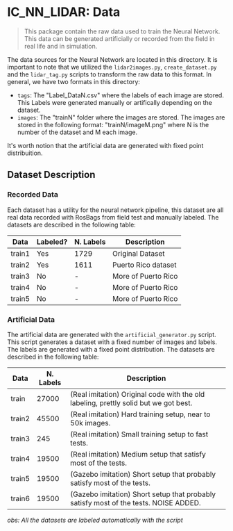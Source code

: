 # IC_NN_LIDAR: Data

> This package contain the raw data used to train the Neural Network. This data can be generated artificially or recorded from the field in real life and in simulation.

The data sources for the Neural Network are located in this directory. It is important to note that we utilized the `lidar2images.py`, `create_dataset.py` and the `lidar_tag.py` scripts to transform the raw data to this format. 
In general, we have two formats in this directory:
* `tags`: The "Label_DataN.csv" where the labels of each image are stored. This Labels were generated manually or artifically depending on the dataset.
* `images`: The "trainN" folder where the images are stored. The images are stored in the following format: "trainN/imageM.png" where N is the number of the dataset and M each image.

It's worth notion that the artificial data are generated with fixed point distribuition. 

## Dataset Description

### Recorded Data

Each dataset has a utility for the neural network pipeline, this dataset are all real data recorded with RosBags from field test and manually labeled. The datasets are described in the following table:

| Data     | Labeled? | N. Labels | Description |
|----------|----------|-----------|-------------|
| train1   |   Yes    |   1729    |   Original Dataset    |
| train2   |   Yes    |   1611    |   Puerto Rico dataset    |
| train3   |   No     |   -       |   More of Puerto Rico    |
| train4   |   No     |   -       |   More of Puerto Rico    |
| train5   |   No     |   -       |   More of Puerto Rico    |


### Artificial Data 

The artificial data are generated with the `artificial_generator.py` script. This script generates a dataset with a fixed number of images and labels. The labels are generated with a fixed point distribution. The datasets are described in the following table:

| Data     | N. Labels | Description |
|----------|-----------|-------------|
| train    |  27000    |   (Real imitation) Original code with the old labeling, prettly solid but we got best.    |
| train2   |  45500    |   (Real imitation) Hard training setup, near to 50k images.    |
| train3   |  245      |   (Real imitation) Small training setup to fast tests.    |
| train4   |  19500    |   (Real imitation) Medium setup that satisfy most of the tests.    |
| train5   |  19500    |   (Gazebo imitation) Short setup that probably satisfy most of the tests.    |
| train6   |  19500    |   (Gazebo imitation) Short setup that probably satisfy most of the tests. NOISE ADDED.   |

*obs: All the datasets are labeled automatically with the script*